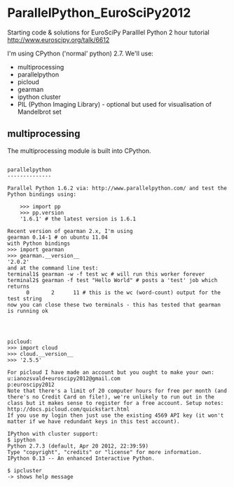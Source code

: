 ParallelPython_EuroSciPy2012
============================

Starting code &amp; solutions for EuroSciPy Paralllel Python 2 hour tutorial
http://www.euroscipy.org/talk/6612

I'm using CPython ('normal' python) 2.7. We'll use:
* multiprocessing
* parallelpython
* picloud
* gearman
* ipython cluster
* PIL (Python Imaging Library) - optional but used for visualisation of Mandelbrot set

multiprocessing
---------------
The multiprocessing module is built into CPython.

```>>> import multiprocessing

parallelpython
--------------

Parallel Python 1.6.2 via: http://www.parallelpython.com/ and test the Python bindings using:

    >>> import pp
    >>> pp.version
    '1.6.1' # the latest version is 1.6.1

Recent version of gearman 2.x, I'm using
gearman 0.14-1 # on ubuntu 11.04
with Python bindings
>>> import gearman
>>> gearman.__version__
'2.0.2'
and at the command line test:
terminal1$ gearman -w -f test wc # will run this worker forever
terminal2$ gearman -f test "Hello World" # posts a 'test' job which returns
      0       2      11 # this is the wc (word-count) output for the test string
now you can close these two terminals - this has tested that gearman is running ok




picloud:
>>> import cloud
>>> cloud.__version__
>>> '2.5.5'

For picloud I have made an account but you ought to make your own:
u:ianozsvald+euroscipy2012@gmail.com
p:euroscipy2012
Note that there's a limit of 20 computer hours for free per month (and there's no Credit Card on file!), we're unlikely to run out in the class but it makes sense to register for a free account. Setup notes:
http://docs.picloud.com/quickstart.html
If you use my login then just use the existing 4569 API key (it won't matter if we have redundant keys in this test account).

IPython with cluster support:
$ ipython
Python 2.7.3 (default, Apr 20 2012, 22:39:59) 
Type "copyright", "credits" or "license" for more information.
IPython 0.13 -- An enhanced Interactive Python.

$ ipcluster
-> shows help message

